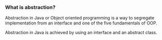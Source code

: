 <h3>What is abstraction?</h3>

<p>Abstraction in Java or Object oriented programming is a way to segregate implementation from an interface and one of the five fundamentals of OOP.</p>

<p>Abstraction in Java is achieved by using an interface and an abstract class.</p>
